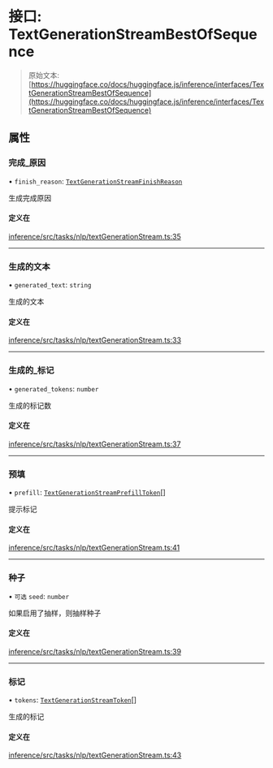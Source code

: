 # 接口: TextGenerationStreamBestOfSequence

> 原始文本: [https://huggingface.co/docs/huggingface.js/inference/interfaces/TextGenerationStreamBestOfSequence](https://huggingface.co/docs/huggingface.js/inference/interfaces/TextGenerationStreamBestOfSequence)

## 属性

### 完成_原因

• `finish_reason`: [`TextGenerationStreamFinishReason`](../modules#textgenerationstreamfinishreason)

生成完成原因

#### 定义在

[inference/src/tasks/nlp/textGenerationStream.ts:35](https://github.com/huggingface/huggingface.js/blob/main/packages/inference/src/tasks/nlp/textGenerationStream.ts#L35)

* * *

### 生成的文本

• `generated_text`: `string`

生成的文本

#### 定义在

[inference/src/tasks/nlp/textGenerationStream.ts:33](https://github.com/huggingface/huggingface.js/blob/main/packages/inference/src/tasks/nlp/textGenerationStream.ts#L33)

* * *

### 生成的_标记

• `generated_tokens`: `number`

生成的标记数

#### 定义在

[inference/src/tasks/nlp/textGenerationStream.ts:37](https://github.com/huggingface/huggingface.js/blob/main/packages/inference/src/tasks/nlp/textGenerationStream.ts#L37)

* * *

### 预填

• `prefill`: [`TextGenerationStreamPrefillToken`](TextGenerationStreamPrefillToken)[]

提示标记

#### 定义在

[inference/src/tasks/nlp/textGenerationStream.ts:41](https://github.com/huggingface/huggingface.js/blob/main/packages/inference/src/tasks/nlp/textGenerationStream.ts#L41)

* * *

### 种子

• `可选` `seed`: `number`

如果启用了抽样，则抽样种子

#### 定义在

[inference/src/tasks/nlp/textGenerationStream.ts:39](https://github.com/huggingface/huggingface.js/blob/main/packages/inference/src/tasks/nlp/textGenerationStream.ts#L39)

* * *

### 标记

• `tokens`: [`TextGenerationStreamToken`](TextGenerationStreamToken)[]

生成的标记

#### 定义在

[inference/src/tasks/nlp/textGenerationStream.ts:43](https://github.com/huggingface/huggingface.js/blob/main/packages/inference/src/tasks/nlp/textGenerationStream.ts#L43)

